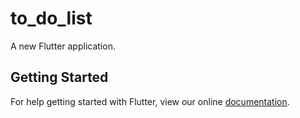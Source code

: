 # to_do_list

A new Flutter application.

## Getting Started

For help getting started with Flutter, view our online
[documentation](https://flutter.io/).
